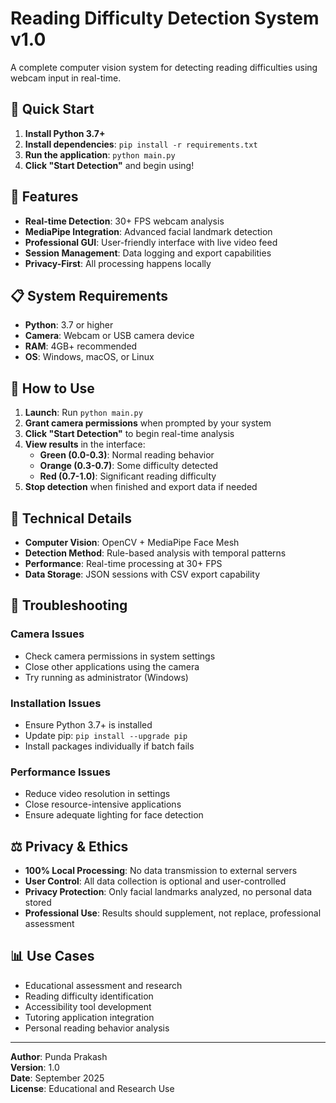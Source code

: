 # Reading Difficulty Detection System v1.0

A complete computer vision system for detecting reading difficulties using webcam input in real-time.

## 🚀 Quick Start

1. **Install Python 3.7+**
2. **Install dependencies**: `pip install -r requirements.txt`
3. **Run the application**: `python main.py`
4. **Click "Start Detection"** and begin using!

## 🌟 Features

- **Real-time Detection**: 30+ FPS webcam analysis
- **MediaPipe Integration**: Advanced facial landmark detection  
- **Professional GUI**: User-friendly interface with live video feed
- **Session Management**: Data logging and export capabilities
- **Privacy-First**: All processing happens locally

## 📋 System Requirements

- **Python**: 3.7 or higher
- **Camera**: Webcam or USB camera device
- **RAM**: 4GB+ recommended
- **OS**: Windows, macOS, or Linux

## 🎯 How to Use

1. **Launch**: Run `python main.py`
2. **Grant camera permissions** when prompted by your system
3. **Click "Start Detection"** to begin real-time analysis
4. **View results** in the interface:
   - **Green (0.0-0.3)**: Normal reading behavior
   - **Orange (0.3-0.7)**: Some difficulty detected
   - **Red (0.7-1.0)**: Significant reading difficulty
5. **Stop detection** when finished and export data if needed

## 🔧 Technical Details

- **Computer Vision**: OpenCV + MediaPipe Face Mesh
- **Detection Method**: Rule-based analysis with temporal patterns
- **Performance**: Real-time processing at 30+ FPS
- **Data Storage**: JSON sessions with CSV export capability

## 🚨 Troubleshooting

### Camera Issues
- Check camera permissions in system settings
- Close other applications using the camera
- Try running as administrator (Windows)

### Installation Issues
- Ensure Python 3.7+ is installed
- Update pip: `pip install --upgrade pip`
- Install packages individually if batch fails

### Performance Issues
- Reduce video resolution in settings
- Close resource-intensive applications
- Ensure adequate lighting for face detection

## ⚖️ Privacy & Ethics

- **100% Local Processing**: No data transmission to external servers
- **User Control**: All data collection is optional and user-controlled
- **Privacy Protection**: Only facial landmarks analyzed, no personal data stored
- **Professional Use**: Results should supplement, not replace, professional assessment

## 📊 Use Cases

- Educational assessment and research
- Reading difficulty identification
- Accessibility tool development
- Tutoring application integration
- Personal reading behavior analysis

---

**Author**: Punda Prakash  
**Version**: 1.0  
**Date**: September 2025  
**License**: Educational and Research Use
